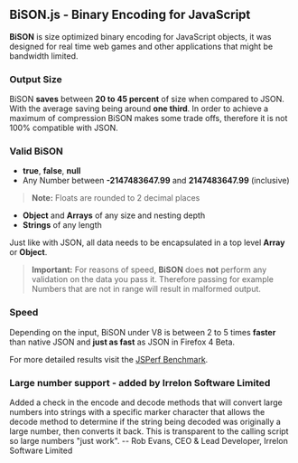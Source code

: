 BiSON.js - Binary Encoding for JavaScript
-----------------------------------------

**BiSON** is size optimized binary encoding for JavaScript objects, it was 
designed for real time web games and other applications that might be bandwidth 
limited.

### Output Size

BiSON **saves** between **20 to 45 percent** of size when compared to JSON. With 
the average saving being around **one third**.
In order to achieve a maximum of compression BiSON makes some trade offs, 
therefore it is not 100% compatible with JSON.

### Valid BiSON

- **true**, **false**, **null**
- Any Number between **-2147483647.99** and **2147483647.99** (inclusive) 

> **Note:** Floats are rounded to 2 decimal places

- **Object** and **Arrays** of any size and nesting depth
- **Strings** of any length

Just like with JSON, all data needs to be encapsulated in a top level **Array** or **Object**.

> **Important:** For reasons of speed, **BiSON** does **not** perform any validation on the data you pass it.
> Therefore passing for example Numbers that are not in range will result in malformed output.

### Speed

Depending on the input, BiSON under V8 is between 2 to 5 times **faster** than 
native JSON and **just as fast** as JSON in Firefox 4 Beta.

For more detailed results visit the 
[JSPerf Benchmark](http://jsperf.com/bison/6).

### Large number support - added by Irrelon Software Limited

Added a check in the encode and decode methods that will convert large numbers into strings with a specific marker character that allows the decode method to determine if the string being decoded was originally a large number, then converts it back. This is transparent to the calling script so large numbers "just work". -- Rob Evans, CEO & Lead Developer, Irrelon Software Limited